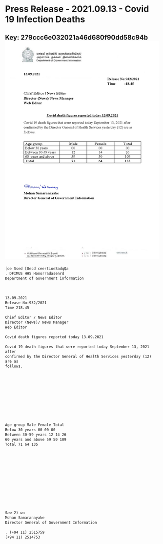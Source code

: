 # Press Release - 2021.09.13 - Covid 19 Infection Deaths 
Key: 279ccc6e032021a46d680f90dd58c94b 
![img](img/279ccc6e032021a46d680f90dd58c94b.jpg)
---
```
[oe Ssed [Oecd ceertioeSadqQa
. DFIMUS HHS Honorradasenrd
Department of Government information

 

13.09.2021
Release No:932/2021
Time 218.45

Chief Editor / News Editor
Director (News)/ News Manager
Web Editor

Covid death figures reported today 13.09.2021

Covid 19 death figures that were reported today September 13, 2021 after
confirmed by the Director General of Health Services yesterday (12) are as
follows.

 

 

 

 

 

Age group Male Female Total
Below 30 years 00 00 00
Between 30-59 years 12 14 26
60 years and above 59 50 109
Total 71 64 135

 

 

 

 

 

 

Saw 2) wn
Mohan Samaranayake
Director General of Government Information

. (+94 11) 2515759
(+94 11) 2514753

 

```
